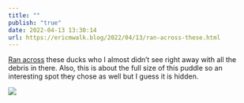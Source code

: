 ```yaml
---
title: ""
publish: "true"
date: 2022-04-13 13:30:14
url: https://ericmwalk.blog/2022/04/13/ran-across-these.html
---
```


[Ran across](http://www.strava.com/activities/6976533628) these ducks who I almost didn’t see right away with all the debris in there. Also, this is about the full size of this puddle so an interesting spot they chose as well but I guess it is hidden.


![](https://ericmwalk.blog/uploads/2022/19e1a1afa7.jpg)